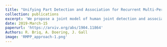 ```yaml
---
title: "Unifying Part Detection and Association for Recurrent Multi-Person Pose Estimation"
collection: publications
excerpt: 'We propose a joint model of human joint detection and association for 2D multi-person pose estimation (MPPE). The approach unifies training of joint detection and association without a need for further processing or sophisticated heuristics in order to associate the joints with people individually. The approach consists of two stages, where in the first stage joint detection heatmaps and association features are extracted, and in the second stage, whose input are the extracted features of the first stage, we introduce a recurrent neural network (RNN) which predicts the heatmaps of a single person joints in each iteration. In addition, the network learns a stopping criterion in order to halt once it has identified all individuals in the image. This approach allowed us to eliminate several heuristic assumptions and parameters needed for association which do not necessarily hold true. Additionally, such an end-to-end approach allows the final objective to be known and directly optimized over during training. We evaluated our model on the challenging MSCOCO and OCHuman datasets and obtained an improvement over the baseline, particularly in challenging scenes with severe occlusions.'
date: 2019-March-15
paperurl: 'https://arxiv.org/abs/1904.11864'
Authors: R. Briq, A. Doering, J. Gall
image: 'RMPP_approach-1.png'
---
```

